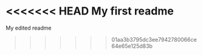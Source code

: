 <<<<<<< HEAD
My first readme
=======
My edited readme
>>>>>>> 01aa3b3795dc3ee7942780066ce64e65e125d83b
